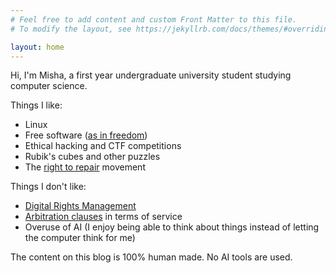 ```yaml
---
# Feel free to add content and custom Front Matter to this file.
# To modify the layout, see https://jekyllrb.com/docs/themes/#overriding-theme-defaults

layout: home
---
```

Hi, I'm Misha, a first year undergraduate university student studying computer science.

Things I like:
* Linux
* Free software ([as in freedom](https://www.gnu.org/philosophy/free-sw.en.html))
* Ethical hacking and CTF competitions
* Rubik's cubes and other puzzles
* The [right to repair](https://en.wikipedia.org/wiki/Right_to_repair) movement

Things I don't like:
* [Digital Rights Management](https://www.eff.org/issues/drm)
* [Arbitration clauses](https://wiki.rossmanngroup.com/wiki/Forced_arbitration) in terms of service
* Overuse of AI (I enjoy being able to think about things instead of letting the computer think for me)

The content on this blog is 100% human made. No AI tools are used.
